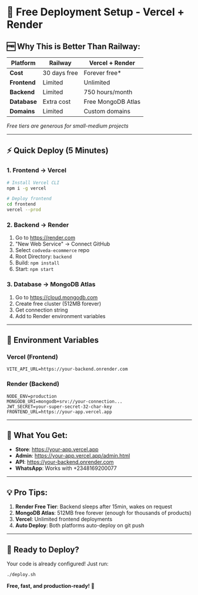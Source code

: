 # 🌟 **Free Deployment Setup - Vercel + Render**

## 🆓 **Why This is Better Than Railway:**

| Platform     | Railway      | Vercel + Render    |
| ------------ | ------------ | ------------------ |
| **Cost**     | 30 days free | Forever free\*     |
| **Frontend** | Limited      | Unlimited          |
| **Backend**  | Limited      | 750 hours/month    |
| **Database** | Extra cost   | Free MongoDB Atlas |
| **Domains**  | Limited      | Custom domains     |

_Free tiers are generous for small-medium projects_

---

## ⚡ **Quick Deploy (5 Minutes)**

### **1. Frontend → Vercel**

```bash
# Install Vercel CLI
npm i -g vercel

# Deploy frontend
cd frontend
vercel --prod
```

### **2. Backend → Render**

1. Go to https://render.com
2. "New Web Service" → Connect GitHub
3. Select `codveda-ecommerce` repo
4. Root Directory: `backend`
5. Build: `npm install`
6. Start: `npm start`

### **3. Database → MongoDB Atlas**

1. Go to https://cloud.mongodb.com
2. Create free cluster (512MB forever)
3. Get connection string
4. Add to Render environment variables

---

## 🔧 **Environment Variables**

### **Vercel (Frontend)**

```
VITE_API_URL=https://your-backend.onrender.com
```

### **Render (Backend)**

```
NODE_ENV=production
MONGODB_URI=mongodb+srv://your-connection...
JWT_SECRET=your-super-secret-32-char-key
FRONTEND_URL=https://your-app.vercel.app
```

---

## 🎯 **What You Get:**

- **Store**: https://your-app.vercel.app
- **Admin**: https://your-app.vercel.app/admin.html
- **API**: https://your-backend.onrender.com
- **WhatsApp**: Works with +2348169200077

---

## 💡 **Pro Tips:**

1. **Render Free Tier**: Backend sleeps after 15min, wakes on request
2. **MongoDB Atlas**: 512MB free forever (enough for thousands of products)
3. **Vercel**: Unlimited frontend deployments
4. **Auto Deploy**: Both platforms auto-deploy on git push

---

## 🚀 **Ready to Deploy?**

Your code is already configured! Just run:

```bash
./deploy.sh
```

**Free, fast, and production-ready!** 🎉
